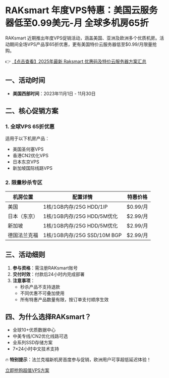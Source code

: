 # RAKsmart 年度VPS特惠：美国云服务器低至0.99美元-月 全球多机房65折

RAKsmart 近期推出年度VPS促销活动，涵盖美国、亚洲及欧洲多个优质机房。活动期间全场VPS产品享65折优惠，更有美国特价云服务器低至$0.99/月限量抢购。

👉 [【点击查看】2025年最新 Raksmart 优惠码及特价云服务器方案汇总](https://bit.ly/raksmart)

## 一、活动时间
- **美国西部时间**：2023年11月1日 - 11月30日

## 二、核心促销方案

### 1. 全球VPS 65折优惠
适用于以下机房产品：
- 美国圣何塞VPS
- 香港CN2优化VPS
- 日本东京VPS
- 新加坡国际线路VPS

### 2. 限量秒杀专区
| 机房位置       | 配置详情                     | 特惠价格 |
|----------------|------------------------------|----------|
| 美国           | 1核/1GB内存/25G HDD/1IP      | $0.99/月 |
| 日本（东京）   | 1核/1GB内存/25G HDD/5M优化   | $2.99/月 |
| 新加坡         | 1核/1GB内存/25G HDD/5M优化   | $2.99/月 |
| 德国法兰克福   | 1核/1GB内存/25G SSD/10M BGP  | $2.99/月 |

## 三、活动细则
1. **参与资格**：需注册RAKsmart账号
2. **交付时效**：付款后24小时内完成部署
3. **注意事项**：
   - 秒杀产品不支持退款
   - 不同优惠不可叠加使用
   - 所有特惠产品数量有限，按订单支付顺序生效

## 四、为什么选择RAKsmart？
- 全球10+优质数据中心
- 中美专线/CN2优化线路可选
- 全系列SSD存储方案
- 7×24小时中文技术支持

🔥 **特别提示**：法兰克福新机房首度参与促销，欧洲用户可享超低延迟体验！

[立即抢购超值VPS方案](https://bit.ly/raksmart)